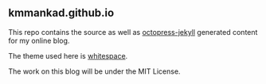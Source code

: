 ## kmmankad.github.io

This repo contains the source as well as [octopress-jekyll](http://octopress.org/) generated content for my online blog.

The theme used here is [whitespace](https://github.com/lucaslew/whitespace).

The work on this blog will be under the MIT License.
